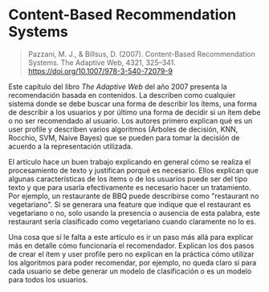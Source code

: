 # Content-Based Recommendation Systems
> Pazzani, M. J., & Billsus, D. (2007). Content-Based Recommendation Systems. The Adaptive Web, 4321, 325–341. https://doi.org/10.1007/978-3-540-72079-9

Este capítulo del libro _The Adaptive Web_ del año 2007 presenta la recomendación basada en contenidos.
La describen como cualquier sistema donde se debe buscar una forma de describir los ítems, una forma de describir a los usuarios y por último una forma de decidir si un ítem debe o no ser recomendado al usuario.
Los autores primero explican qué es un user profile y describen varios algoritmos (Árboles de decisión, KNN, Rocchio, SVM, Naive Bayes) que se pueden para tomar la decisión de acuerdo a la representación utilizada.

El artículo hace un buen trabajo explicando en general cómo se realiza el procesamiento de texto y justifican porqué es necesario.
Ellos explican que algunas características de los ítems o de los usuarios puede ser del tipo texto y que para usarla efectivamente es necesario hacer un tratamiento.
Por ejemplo, un restaurante de BBQ puede describirse como "restaurant no vegetariano".
Si se generara una feature que indique que el restaurant es vegetariano o no, solo usando la presencia o ausencia de esta palabra, este restaurant sería clasificado como vegetariano cuando claramente no lo es.

Una cosa que sí le falta a este artículo es ir un paso más allá para explicar más en detalle cómo funcionaría el recomendador.
Explican los dos pasos de crear el ítem y user profile pero no explican en la práctica cómo utilizar los algoritmos para poder recomendar, por ejemplo, no queda claro si para cada usuario se debe generar un modelo de clasificación o es un modelo para todos los usuarios. 
